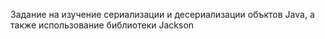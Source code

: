 Задание на изучение сериализации и десериализации объктов Java, а также использование библиотеки Jackson